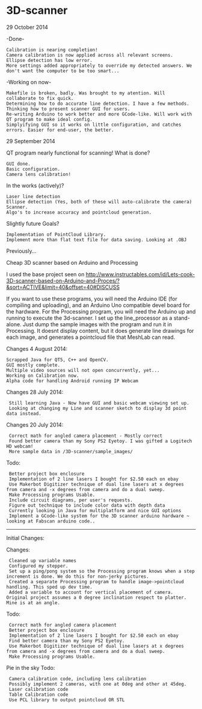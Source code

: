 3D-scanner
==========
29 October 2014

-Done-
	
	Calibration is nearing completion!
	Camera calibration is now applied across all relevant screens.
	Ellipse detection has low error.
	More settings added appropriately to override my detected answers. We don't want the computer to be too smart...

-Working on now-
	
	Makefile is broken, badly. Was brought to my atention. Will collaborate to fix quick.
	Determining how to do accurate line detection. I have a few methods. 
	Thinking how to present scanner GUI for users.
	Re-writing Arduino to work better and more GCode-like. Will work with QT program to make ideal config.
	Simplyifying GUI so it works on little configuration, and catches errors. Easier for end-user, the better.




29 September 2014

QT program nearly functional for scanning!
What is done?

	GUI done.	
	Basic configuration.
	Camera lens calibration!
	
In the works (actively)?

	Laser line detection
	Ellipse detection (Yes, both of these will auto-calibrate the camera)
	Scanner.
	Algo's to increase accuracy and pointcloud generation.

Slightly future Goals?

	Implementation of PointCloud Library.
	Implement more than flat text file for data saving. Looking at .OBJ



Previously...

Cheap 3D scanner based on Arduino and Processing

I used the base project seen on http://www.instructables.com/id/Lets-cook-3D-scanner-based-on-Arduino-and-Proces/?&sort=ACTIVE&limit=40&offset=40#DISCUSS

If you want to use these programs, you will need the Arduino IDE (for compiling and uploading), and an Arduino Uno compatible devel board for the hardware.
For the Processing program, you will need the Arduino up and running to execute the 3d-scanner. I set up the line_processor as a stand-alone. Just dump the sample images with the program and run it in Processing. It doesnt display content, but it does generate line drawings for each image, and generates a pointcloud file that MeshLab can read.

Changes 4 August 2014:

	Scrapped Java for QT5, C++ and OpenCV.
	GUI mostly complete.
	Multiple video sources will not open concurrently, yet...
	Working on Calibration now.
	Alpha code for handling Android running IP Webcam

Changes 28 July 2014:

     Still learning Java - Now have GUI and basic webcam viewing set up.
     Looking at changing my Line and scanner sketch to display 3d point data instead. 


Changes 20 July 2014:

     Correct math for angled camera placement - Mostly correct
     Found better camera than my Sony PS2 Eyetoy. I was gifted a Logitech HD webcam!
     More sample data in /3D-scanner/sample_images/

Todo:

     Better project box enclosure
     Implementation of 2 line lasers I bought for $2.50 each on ebay
     Use Makerbot Digitizer technique of dual line lasers at x degrees from camera and -x degrees from camera and do a dual sweep.
     Make Processing programs Usable.
     Include circuit diagrams, per user's requests.
     Figure out technique to include color data with depth data
     Currently looking in Java for multiplatform and nice GUI options
     Implement a GCode-like system for the 3D scanner arduino hardware ~ looking at Fabscan arduino code..


______________________________________________________________________
Initial Changes:



Changes:

     Cleaned up variable names
     Configured my stepper.
     Set up a ping/pong system so the Processing program knows when a step increment is done. We do this for non-jerky pictures.
     Created a separate Processing program to handle image->pointcloud handling. This sped up dev time.
     Added a variable to account for vertical placement of camera. Original project assumes a 0 degree inclination respect to platter. Mine is at an angle.

Todo:

     Correct math for angled camera placement
     Better project box enclosure
     Implementation of 2 line lasers I bought for $2.50 each on ebay
     Find better camera than my Sony PS2 Eyetoy.
     Use Makerbot Digitizer technique of dual line lasers at x degrees from camera and -x degrees from camera and do a dual sweep.
     Make Processing programs Usable.

Pie in the sky Todo:

     Camera calibration code, including lens calibration
     Possibly implement 2 cameras, with one at 0deg and other at 45deg.
     Laser calibration code
     Table Calibration code
     Use PCL library to output pointcloud OR STL
